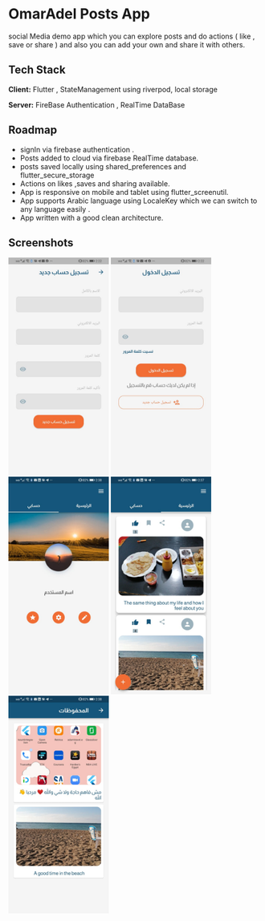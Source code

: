 
# OmarAdel Posts App
social Media demo app which you can explore posts and do actions ( like , save or share ) and also you can add your own and share it with others.




## Tech Stack

**Client:**  Flutter , StateManagement using riverpod, local storage 

**Server:** FireBase Authentication , RealTime DataBase


## Roadmap

- signIn via firebase authentication .
- Posts added to cloud via firebase RealTime database.
- posts saved locally using shared_preferences and flutter_secure_storage
- Actions on likes ,saves and sharing available.
- App is responsive on mobile and tablet using flutter_screenutil.
- App supports Arabic language using LocaleKey which we can switch to any language easily .
- App written with a good clean architecture.



## Screenshots
<span><img src="https://github.com/omarezz332/omar_adel_posts/raw/master/assets/screen_shots/signup.jpeg" width="200" /></span>
<span><img src="https://github.com/omarezz332/omar_adel_posts/raw/master/assets/screen_shots/login.jpeg" width="200" /></span>
<span><img src="https://github.com/omarezz332/omar_adel_posts/raw/master/assets/screen_shots/profile.jpeg" width="200" /></span> 
<span><img src="https://github.com/omarezz332/omar_adel_posts/raw/master/assets/screen_shots/posts.jpeg" width="200" /></span> 
<span><img src="https://github.com/omarezz332/omar_adel_posts/raw/master/assets/screen_shots/saves.jpeg" width="200" /></span> 

[comment]: <> (![App Screenshot]&#40;https://github.com/omarezz332/omar_adel_posts/raw/master/assets/screen_shots/.jpeg=250x250&#41;)

[comment]: <> (![App Screenshot]&#40;https://github.com/omarezz332/omar_adel_posts/raw/master/assets/screen_shots/posts.jpeg=250x250&#41;)

[comment]: <> (![App Screenshot]&#40;https://github.com/omarezz332/omar_adel_posts/raw/master/assets/screen_shots/profile.jpeg=250x250&#41;)

[comment]: <> (![App Screenshot]&#40;https://github.com/omarezz332/omar_adel_posts/raw/master/assets/screen_shots/saves.jpeg=250x250&#41;)
